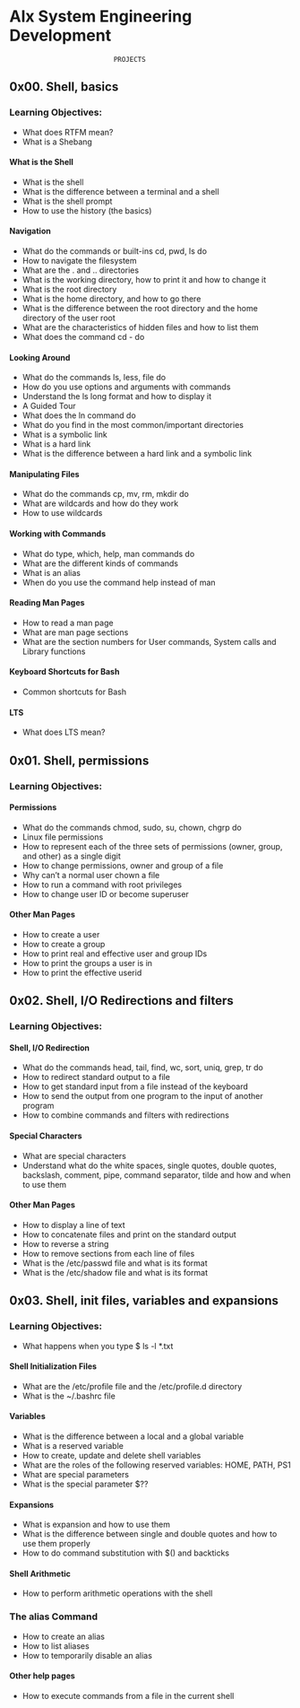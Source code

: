# Alx System Engineering Development
                              PROJECTS
## 0x00. Shell, basics
### Learning Objectives:
- What does RTFM mean?
- What is a Shebang
#### What is the Shell
- What is the shell
- What is the difference between a terminal and a shell
- What is the shell prompt
- How to use the history (the basics)
#### Navigation
- What do the commands or built-ins cd, pwd, ls do
- How to navigate the filesystem
- What are the . and .. directories
- What is the working directory, how to print it and how to change it
- What is the root directory
- What is the home directory, and how to go there
- What is the difference between the root directory and the home directory of the user root
- What are the characteristics of hidden files and how to list them
- What does the command cd - do
#### Looking Around
- What do the commands ls, less, file do
- How do you use options and arguments with commands
- Understand the ls long format and how to display it
- A Guided Tour
- What does the ln command do
- What do you find in the most common/important directories
- What is a symbolic link
- What is a hard link
- What is the difference between a hard link and a symbolic link
#### Manipulating Files
- What do the commands cp, mv, rm, mkdir do
- What are wildcards and how do they work
- How to use wildcards
#### Working with Commands
- What do type, which, help, man commands do
- What are the different kinds of commands
- What is an alias
- When do you use the command help instead of man
#### Reading Man Pages
- How to read a man page
- What are man page sections
- What are the section numbers for User commands, System calls and Library functions
#### Keyboard Shortcuts for Bash
- Common shortcuts for Bash
#### LTS
- What does LTS mean?

## 0x01. Shell, permissions
### Learning Objectives:
#### Permissions
- What do the commands chmod, sudo, su, chown, chgrp do
- Linux file permissions
- How to represent each of the three sets of permissions (owner, group, and other) as a single digit
- How to change permissions, owner and group of a file
- Why can’t a normal user chown a file
- How to run a command with root privileges
- How to change user ID or become superuser
#### Other Man Pages
- How to create a user
- How to create a group
- How to print real and effective user and group IDs
- How to print the groups a user is in
- How to print the effective userid

## 0x02. Shell, I/O Redirections and filters
### Learning Objectives:
#### Shell, I/O Redirection
- What do the commands head, tail, find, wc, sort, uniq, grep, tr do
- How to redirect standard output to a file
- How to get standard input from a file instead of the keyboard
- How to send the output from one program to the input of another program
- How to combine commands and filters with redirections
#### Special Characters
- What are special characters
- Understand what do the white spaces, single quotes, double quotes, backslash, comment, pipe, command separator, tilde and how and when to use them
#### Other Man Pages
- How to display a line of text
- How to concatenate files and print on the standard output
- How to reverse a string
- How to remove sections from each line of files
- What is the /etc/passwd file and what is its format
- What is the /etc/shadow file and what is its format

## 0x03. Shell, init files, variables and expansions
### Learning Objectives:
- What happens when you type $ ls -l *.txt
#### Shell Initialization Files
- What are the /etc/profile file and the /etc/profile.d directory
- What is the ~/.bashrc file
#### Variables
- What is the difference between a local and a global variable
- What is a reserved variable
- How to create, update and delete shell variables
- What are the roles of the following reserved variables: HOME, PATH, PS1
- What are special parameters
- What is the special parameter $??
#### Expansions
- What is expansion and how to use them
- What is the difference between single and double quotes and how to use them properly
- How to do command substitution with $() and backticks
#### Shell Arithmetic
- How to perform arithmetic operations with the shell
### The alias Command
- How to create an alias
- How to list aliases
- How to temporarily disable an alias
#### Other help pages
- How to execute commands from a file in the current shell
